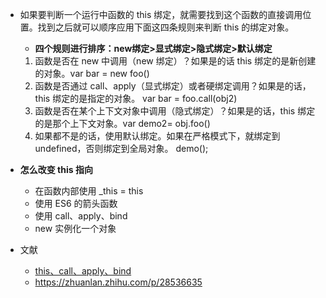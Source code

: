 - 如果要判断一个运行中函数的 this 绑定，就需要找到这个函数的直接调用位置。找到之后就可以顺序应用下面这四条规则来判断 this 的绑定对象。
  - **四个规则进行排序：new绑定>显式绑定>隐式绑定>默认绑定**

  1. 函数是否在 new 中调用（new 绑定）？如果是的话 this 绑定的是新创建的对象。var bar = new foo()
  2. 函数是否通过 call、apply（显式绑定）或者硬绑定调用？如果是的话，this 绑定的是指定的对象。 var bar = foo.call(obj2)
  3. 函数是否在某个上下文对象中调用（隐式绑定）？如果是的话，this 绑定的是那个上下文对象。var  demo2= obj.foo()
  4. 如果都不是的话，使用默认绑定。如果在严格模式下，就绑定到 undefined，否则绑定到全局对象。  demo();
- **怎么改变 this 指向**
  - 在函数内部使用 _this = this
  - 使用 ES6 的箭头函数
  - 使用 call、apply、bind
  - new 实例化一个对象
- 文献
  - [this、call、apply、bind](https://juejin.cn/post/6844903496253177863)
  - https://zhuanlan.zhihu.com/p/28536635